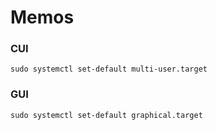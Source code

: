 # Memos


### CUI


```sudo systemctl set-default multi-user.target```


### GUI

```sudo systemctl set-default graphical.target```
